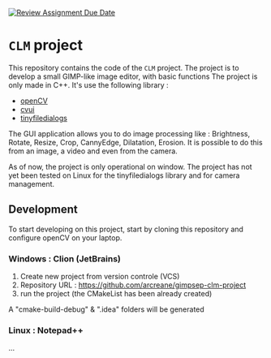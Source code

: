 [![Review Assignment Due Date](https://classroom.github.com/assets/deadline-readme-button-24ddc0f5d75046c5622901739e7c5dd533143b0c8e959d652212380cedb1ea36.svg)](https://classroom.github.com/a/Bnx15ZSC)

# `CLM` project

This repository contains the code of the `CLM` project.
The project is to develop a small GIMP-like image editor, with basic functions
The project is only made in C++.
It's use the following library : 
* [openCV](https://opencv.org/)
* [cvui]( https://github.com/Dovyski/cvui) 
* [tinyfiledialogs](https://github.com/LazyJazz/tinyfiledialogs)

The GUI application allows you to do image processing like : Brightness, Rotate, Resize, Crop, CannyEdge, Dilatation, Erosion.
It is possible to do this from an image, a video and even from the camera.

As of now, the project is only operational on window. The project has not yet been tested on Linux for the tinyfiledialogs library and for camera management.



## Development
To start developing on this project, start by cloning this repository and configure openCV on your laptop.

### Windows : Clion (JetBrains)
1. Create new project from version controle (VCS)
2. Repository URL : https://github.com/arcreane/gimpsep-clm-project
3. run the project (the CMakeList has been already created)

A "cmake-build-debug" & ".idea" folders will be generated

### Linux : Notepad++
...
